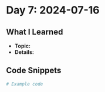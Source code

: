 # Day 7: 2024-07-16

## What I Learned
- **Topic:**
- **Details:**

## Code Snippets
```python
# Example code
